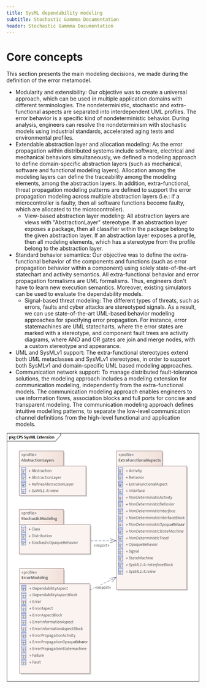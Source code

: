 ```yaml
---
title: SysML dependability modeling
subtitle: Stochastic Gammma Documentation
header: Stochastic Gammma Documentation
---
```


# Core concepts


This section presents the main modeling decisions, we made during the definition of the error metamodel.
  - Modularity and extensibility: Our objective was to create a universal approach, which can be used in multiple application domains with different terminologies. The nondeterministic, stochastic and extra-functional aspects are separated into interdependent UML profiles. The error behavior is a specific kind of nondeterministic behavior. During analysis, engineers can resolve the nondeterminism with stochastic models using industrial standards, accelerated aging tests and environmental profiles. 
  - Extendable abstraction layer and allocation modeling: As the error propagation within distributed systems include software, electrical and mechanical behaviors simultaneously, we defined a modeling approach to define domain-specific abstraction layers (such as mechanical, software and functional modeling layers). Allocation among the modeling layers can define the traceability among the modeling elements, among the abstraction layers. In addition, extra-functional, threat propagation modeling patterns are defined to support the error propagation modeling across multiple abstraction layers (i.e.: if a microcontroller is faulty, then all software functions become faulty, which are allocated to the microcontroller). 
     - View-based abstraction layer modeling: All abstraction layers are views with "AbstractionLayer" stereotype. If an abstraction layer exposes a package, then all classifier within the package belong to the given abstraction layer. If an abstraction layer exposes a profile, then all modeling elements, which has a stereotype from the profile belong to the abstraction layer.
  - Standard behavior semantics: Our objective was to define the extra-functional behavior of the components and functions (such as error propagation behavior within a component) using solely state-of-the-art statechart and activity semantics. All extra-functional behavior and error propagation formalisms are UML formalisms. Thus, engineers don't have to learn new execution semantics. Moreover, existing simulators can be used to evaluate the dependability models.
     - Signal-based threat modeling:  The different types of threats, such as errors, faults and cyber attacks are stereotyped signals. As a result, we can use state-of-the-art UML-based behavior modeling approaches for specifying error propagation. For instance, error statemachines are UML statecharts, where the error states are marked with a stereotype, and component fault trees are activity diagrams, where AND and OR gates are join and merge nodes, with a custom stereotype and appearance.
  - UML and SysMLv1 support: The extra-functional stereotypes extend both UML metaclasses and SysMLv1 stereotypes, in order to support both SysMLv1 and domain-specific UML based modeling approaches.
  - Communication network support: To manage distributed fault-tolerance solutions, the modeling approach includes a modeling extension for communication modeling, independently from the extra-functional models. The communication modeling approach enables engineers to use information flows, association blocks and full ports for concise and transparent modeling. The communication modeling approach defines intuitive modelling patterns, to separate the low-level communication channel definitions from the high-level functional and application models.

![alt text](image-1.png)
